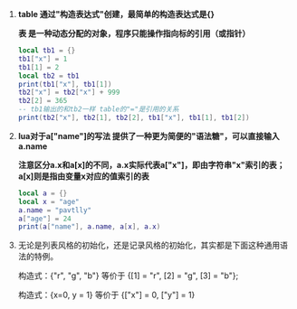 1. **table 通过"构造表达式"创建，最简单的构造表达式是{}**

   **表 是一种动态分配的对象，程序只能操作指向标的引用（或指针）**

   ```lua
   local tb1 = {}
   tb1["x"] = 1
   tb1[1] = 2
   local tb2 = tb1
   print(tb1["x"], tb1[1])
   tb2["x"] = tb2["x"] + 999
   tb2[2] = 365
   -- tb1输出的和tb2一样 table的"="是引用的关系
   print(tb2["x"], tb2[1], tb2[2], tb1["x"], tb1[1], tb1[2])
   ```

2. **lua对于a["name"]的写法 提供了一种更为简便的"语法糖"，可以直接输入a.name**

   **注意区分a.x和a[x]的不同，a.x实际代表a["x"]，即由字符串"x"索引的表；a[x]则是指由变量x对应的值索引的表**

   ```lua
   local a = {}
   local x = "age"
   a.name = "pavtlly"
   a["age"] = 24
   print(a["name"], a.name, a[x], a.x)
   ```

3. 无论是列表风格的初始化，还是记录风格的初始化，其实都是下面这种通用语法的特例。

   构造式：{"r", "g", "b"} 等价于 {[1] = "r", [2] = "g", [3] = "b"};

   构造式：{x=0, y = 1} 等价于 {["x"] = 0, ["y"] = 1}

   
